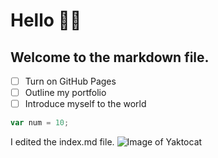 # Hello 👋🏻
## Welcome to the markdown file.

- [ ] Turn on GitHub Pages
- [ ] Outline my portfolio
- [ ] Introduce myself to the world

``` javascript
var num = 10;
```


I edited the index.md file.
![Image of Yaktocat](https://octodex.github.com/images/yaktocat.png)
